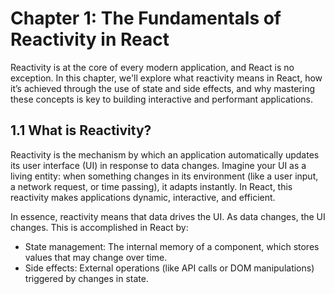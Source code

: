 # Chapter 1: The Fundamentals of Reactivity in React

Reactivity is at the core of every modern application, and React is no exception. In this chapter, we'll explore what reactivity means in React, how it’s achieved through the use of state and side effects, and why mastering these concepts is key to building interactive and performant applications.

## 1.1 What is Reactivity?

Reactivity is the mechanism by which an application automatically updates its user interface (UI) in response to data changes. Imagine your UI as a living entity: when something changes in its environment (like a user input, a network request, or time passing), it adapts instantly. In React, this reactivity makes applications dynamic, interactive, and efficient.

In essence, reactivity means that data drives the UI. As data changes, the UI changes. This is accomplished in React by:

- State management: The internal memory of a component, which stores values that may change over time.
- Side effects: External operations (like API calls or DOM manipulations) triggered by changes in state.

